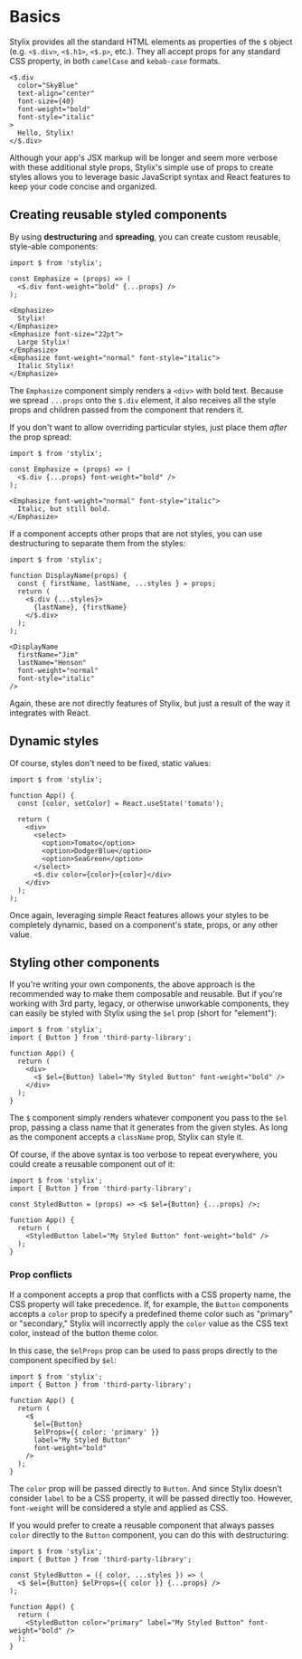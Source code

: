 # Basics

Stylix provides all the standard HTML elements as properties of the `$` object (e.g. `<$.div>`, `<$.h1>`, `<$.p>`, etc.). They all accept props for any standard CSS property, in both `camelCase` and `kebab-case` formats.

```tsx-render
<$.div
  color="SkyBlue"
  text-align="center"
  font-size={40}
  font-weight="bold"
  font-style="italic"
>
  Hello, Stylix!
</$.div>
```

Although your app's JSX markup will be longer and seem more verbose with these additional style props, Stylix's simple use of props to create styles allows you to leverage basic JavaScript syntax and React features to keep your code concise and organized.

## Creating reusable styled components

By using **destructuring** and **spreading**, you can create custom reusable, style-able components:

```tsx-render
import $ from 'stylix';

const Emphasize = (props) => (
  <$.div font-weight="bold" {...props} />
);

<Emphasize>
  Stylix!
</Emphasize>
<Emphasize font-size="22pt">
  Large Stylix!
</Emphasize>
<Emphasize font-weight="normal" font-style="italic">
  Italic Stylix!
</Emphasize>
```

The `Emphasize` component simply renders a `<div>` with bold text. Because we spread `...props` onto the `$.div` element, it also receives all the style props and children passed from the component that renders it.

If you don't want to allow overriding particular styles, just place them *after* the prop spread:

```
import $ from 'stylix';

const Emphasize = (props) => (
  <$.div {...props} font-weight="bold" />
);

<Emphasize font-weight="normal" font-style="italic">
  Italic, but still bold.
</Emphasize>
```

If a component accepts other props that are not styles, you can use destructuring to separate them from the styles:

```tsx-render
import $ from 'stylix';

function DisplayName(props) {
  const { firstName, lastName, ...styles } = props;
  return (
    <$.div {...styles}>
      {lastName}, {firstName}
    </$.div>
  );
);

<DisplayName 
  firstName="Jim"
  lastName="Henson"
  font-weight="normal" 
  font-style="italic"
/>
```

Again, these are not directly features of Stylix, but just a result of the way it integrates with React.


## Dynamic styles

Of course, styles don't need to be fixed, static values: 

```tsx-render
import $ from 'stylix';

function App() {
  const [color, setColor] = React.useState('tomato');

  return (
    <div>
      <select>
        <option>Tomato</option>
        <option>DodgerBlue</option>
        <option>SeaGreen</option>
      </select>
      <$.div color={color}>{color}</div>
    </div>
  );
);
```

Once again, leveraging simple React features allows your styles to be completely dynamic, based on a component's state, props, or any other value.


## Styling other components

If you're writing your own components, the above approach is the recommended way to make them composable and reusable. But if you're working with 3rd party, legacy, or otherwise unworkable components, they can easily be styled with Stylix using the `$el` prop (short for "element"):

```tsx
import $ from 'stylix';
import { Button } from 'third-party-library';

function App() {
  return (
    <div>
      <$ $el={Button} label="My Styled Button" font-weight="bold" />
    </div>
  );
}
```

The `$` component simply renders whatever component you pass to the `$el` prop, passing a class name that it generates from the given styles. As long as the component accepts a `className` prop, Stylix can style it.

Of course, if the above syntax is too verbose to repeat everywhere, you could create a reusable component out of it:

```tsx
import $ from 'stylix';
import { Button } from 'third-party-library';

const StyledButton = (props) => <$ $el={Button} {...props} />;

function App() {
  return (
    <StyledButton label="My Styled Button" font-weight="bold" />
  );
}
```

### Prop conflicts

If a component accepts a prop that conflicts with a CSS property name, the CSS property will take precedence. If, for example, the `Button` components accepts a `color` prop to specify a predefined theme color such as "primary" or "secondary," Stylix will incorrectly apply the `color` value as the CSS text color, instead of the button theme color.

In this case, the `$elProps` prop can be used to pass props directly to the component specified by `$el`:

```tsx
import $ from 'stylix';
import { Button } from 'third-party-library';

function App() {
  return (
    <$ 
      $el={Button} 
      $elProps={{ color: 'primary' }}
      label="My Styled Button" 
      font-weight="bold" 
    />
  );
}
```

The `color` prop will be passed directly to `Button`. And since Stylix doesn't consider `label` to be a CSS property, it will be passed directly too. However, `font-weight` will be considered a style and applied as CSS.

If you would prefer to create a reusable component that always passes `color` directly to the `Button` component, you can do this with destructuring:

```tsx
import $ from 'stylix';
import { Button } from 'third-party-library';

const StyledButton = ({ color, ...styles }) => (
  <$ $el={Button} $elProps={{ color }} {...props} />
);

function App() {
  return (
    <StyledButton color="primary" label="My Styled Button" font-weight="bold" />
  );
}
```


